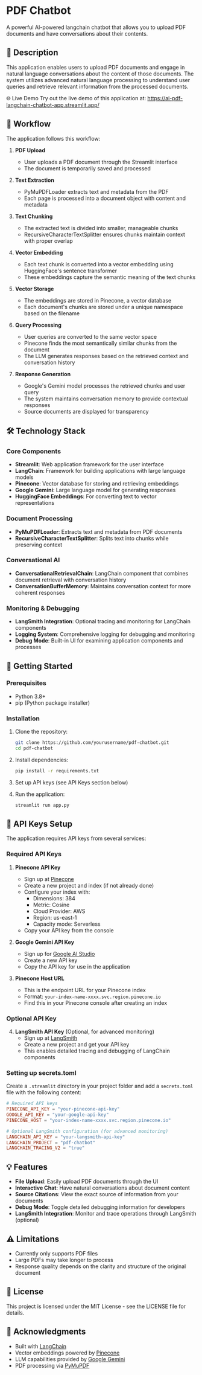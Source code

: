 # PDF Chatbot

A powerful AI-powered langchain chatbot that allows you to upload PDF documents and have conversations about their contents.



## 📝 Description

This application enables users to upload PDF documents and engage in natural language conversations about the content of those documents. The system utilizes advanced natural language processing to understand user queries and retrieve relevant information from the processed documents.

🌐 Live Demo
Try out the live demo of this application at:
https://ai-pdf-langchain-chatbot-app.streamlit.app/

## 🔄 Workflow

The application follows this workflow:

1. **PDF Upload**
   - User uploads a PDF document through the Streamlit interface
   - The document is temporarily saved and processed

2. **Text Extraction**
   - PyMuPDFLoader extracts text and metadata from the PDF
   - Each page is processed into a document object with content and metadata

3. **Text Chunking**
   - The extracted text is divided into smaller, manageable chunks
   - RecursiveCharacterTextSplitter ensures chunks maintain context with proper overlap

4. **Vector Embedding**
   - Each text chunk is converted into a vector embedding using HuggingFace's sentence transformer
   - These embeddings capture the semantic meaning of the text chunks

5. **Vector Storage**
   - The embeddings are stored in Pinecone, a vector database
   - Each document's chunks are stored under a unique namespace based on the filename

6. **Query Processing**
   - User queries are converted to the same vector space
   - Pinecone finds the most semantically similar chunks from the document
   - The LLM generates responses based on the retrieved context and conversation history

7. **Response Generation**
   - Google's Gemini model processes the retrieved chunks and user query
   - The system maintains conversation memory to provide contextual responses
   - Source documents are displayed for transparency

## 🛠️ Technology Stack

### Core Components

- **Streamlit**: Web application framework for the user interface
- **LangChain**: Framework for building applications with large language models
- **Pinecone**: Vector database for storing and retrieving embeddings
- **Google Gemini**: Large language model for generating responses
- **HuggingFace Embeddings**: For converting text to vector representations

### Document Processing

- **PyMuPDFLoader**: Extracts text and metadata from PDF documents
- **RecursiveCharacterTextSplitter**: Splits text into chunks while preserving context

### Conversational AI

- **ConversationalRetrievalChain**: LangChain component that combines document retrieval with conversation history
- **ConversationBufferMemory**: Maintains conversation context for more coherent responses

### Monitoring & Debugging

- **LangSmith Integration**: Optional tracing and monitoring for LangChain components
- **Logging System**: Comprehensive logging for debugging and monitoring
- **Debug Mode**: Built-in UI for examining application components and processes

## 🚀 Getting Started

### Prerequisites

- Python 3.8+
- pip (Python package installer)

### Installation

1. Clone the repository:
   ```bash
   git clone https://github.com/yourusername/pdf-chatbot.git
   cd pdf-chatbot
   ```

2. Install dependencies:
   ```bash
   pip install -r requirements.txt
   ```

3. Set up API keys (see API Keys section below)

4. Run the application:
   ```bash
   streamlit run app.py
   ```

## 🔑 API Keys Setup

The application requires API keys from several services:

### Required API Keys

1. **Pinecone API Key**
   - Sign up at [Pinecone](https://app.pinecone.io)
   - Create a new project and index (if not already done)
   - Configure your index with:
     - Dimensions: 384
     - Metric: Cosine
     - Cloud Provider: AWS
     - Region: us-east-1
     - Capacity mode: Serverless
   - Copy your API key from the console

2. **Google Gemini API Key**
   - Sign up for [Google AI Studio](https://makersuite.google.com/app/apikey)
   - Create a new API key
   - Copy the API key for use in the application

3. **Pinecone Host URL**
   - This is the endpoint URL for your Pinecone index
   - Format: `your-index-name-xxxx.svc.region.pinecone.io`
   - Find this in your Pinecone console after creating an index

### Optional API Key

4. **LangSmith API Key** (Optional, for advanced monitoring)
   - Sign up at [LangSmith](https://smith.langchain.com)
   - Create a new project and get your API key
   - This enables detailed tracing and debugging of LangChain components

### Setting up secrets.toml

Create a `.streamlit` directory in your project folder and add a `secrets.toml` file with the following content:

```toml
# Required API keys
PINECONE_API_KEY = "your-pinecone-api-key"
GOOGLE_API_KEY = "your-google-api-key"
PINECONE_HOST = "your-index-name-xxxx.svc.region.pinecone.io"

# Optional LangSmith configuration (for advanced monitoring)
LANGCHAIN_API_KEY = "your-langsmith-api-key"
LANGCHAIN_PROJECT = "pdf-chatbot"
LANGCHAIN_TRACING_V2 = "true"
```

## 💡 Features

- **File Upload**: Easily upload PDF documents through the UI
- **Interactive Chat**: Have natural conversations about document content
- **Source Citations**: View the exact source of information from your documents
- **Debug Mode**: Toggle detailed debugging information for developers
- **LangSmith Integration**: Monitor and trace operations through LangSmith (optional)

## ⚠️ Limitations

- Currently only supports PDF files
- Large PDFs may take longer to process
- Response quality depends on the clarity and structure of the original document

## 📜 License

This project is licensed under the MIT License - see the LICENSE file for details.

## 🙏 Acknowledgments

- Built with [LangChain](https://langchain.com)
- Vector embeddings powered by [Pinecone](https://www.pinecone.io)
- LLM capabilities provided by [Google Gemini](https://ai.google.dev/)
- PDF processing via [PyMuPDF](https://pymupdf.readthedocs.io)
